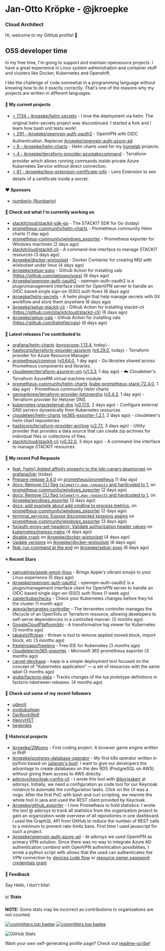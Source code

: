 # Jan-Otto Kröpke - @jkroepke
### Cloud Architect 

Hi, welcome to my GitHub profile! 👋

## OSS developer time
In my free time, I'm going to support and maintain opensource projects. I have a great experience in Linux system administration and container stuff and clusters like Docker, Kubernetes and Openshift.

I like the challenge of code somewhat in a programming language without knowing how to do it exactly correctly. That's one of the reasons why my projects are written in different languages.

#### 🌱 My current projects
- [⭐️ 1734 - jkroepke/helm-secrets](https://github.com/jkroepke/helm-secrets) - I love the deployment via helm. The original helm-secrets project was discontinued. I started a fork and I learn how bash unit tests work!
- [⭐️ 291 - jkroepke/openvpn-auth-oauth2](https://github.com/jkroepke/openvpn-auth-oauth2) - OpenVPN with OIDC Authentication. Replaces  [jkroepke/openvpn-auth-azure-ad](https://github.com/jkroepke/openvpn-auth-azure-ad) 
- [⭐️ 9 - jkroepke/helm-charts](https://github.com/jkroepke/helm-charts) - Helm charts used for my [homelab](https://github.com/jkroepke/homelab) projects.
- [⭐️ 4 - jkroepke/terraform-provider-azureakscommand](https://github.com/jkroepke/terraform-provider-azureakscommand) - Terraform provider which allows running commands inside private Azure Kubernetes Service without direct connection.
- [⭐️ 61 - jkroepke/lens-extension-certificate-info](https://github.com/jkroepke/lens-extension-certificate-info) - Lens Extension to see details of a certificate inside a secret.

#### ❤️ Sponsors

- [numberly (Numberly)](https://github.com/numberly)


#### 👷 Check out what I'm currently working on

- [stackitcloud/stackit-sdk-go](https://github.com/stackitcloud/stackit-sdk-go) - The STACKIT SDK for Go (today)
- [prometheus-community/helm-charts](https://github.com/prometheus-community/helm-charts) - Prometheus community Helm charts (1 day ago)
- [prometheus-community/windows_exporter](https://github.com/prometheus-community/windows_exporter) - Prometheus exporter for Windows machines (2 days ago)
- [stackitcloud/stackit-cli](https://github.com/stackitcloud/stackit-cli) - A command-line interface to manage STACKIT resources (3 days ago)
- [jkroepke/docker-wixtoolset](https://github.com/jkroepke/docker-wixtoolset) - Docker Container for creating MSI with wixtoolset under linux (4 days ago)
- [jkroepke/setup-sops](https://github.com/jkroepke/setup-sops) - Github Action for installing vals (https://github.com/getsops/sops) (6 days ago)
- [jkroepke/openvpn-auth-oauth2](https://github.com/jkroepke/openvpn-auth-oauth2) - openvpn-auth-oauth2 is a plugin/management interface client for OpenVPN server to handle an OIDC based single sign-on (SSO) auth flows (6 days ago)
- [jkroepke/helm-secrets](https://github.com/jkroepke/helm-secrets) - A helm plugin that help manage secrets with Git workflow and store them anywhere (6 days ago)
- [jkroepke/setup-stackit-cli](https://github.com/jkroepke/setup-stackit-cli) - Github Action for installing stackit-cli (https://github.com/stackitcloud/stackit-cli) (6 days ago)
- [jkroepke/setup-vals](https://github.com/jkroepke/setup-vals) - Github Action for installing vals (https://github.com/helmfile/vals) (6 days ago)

#### 🔭 Latest releases I've contributed to

- [grafana/helm-charts](https://github.com/grafana/helm-charts) ([pyroscope-1.13.4](https://github.com/grafana/helm-charts/releases/tag/pyroscope-1.13.4), today) - 
- [hashicorp/terraform-provider-azurerm](https://github.com/hashicorp/terraform-provider-azurerm) ([v4.29.0](https://github.com/hashicorp/terraform-provider-azurerm/releases/tag/v4.29.0), today) - Terraform provider for Azure Resource Manager
- [prometheus/common](https://github.com/prometheus/common) ([v0.64.0](https://github.com/prometheus/common/releases/tag/v0.64.0), 1 day ago) - Go libraries shared across Prometheus components and libraries.
- [cloudeteer/terraform-azurerm-vm](https://github.com/cloudeteer/terraform-azurerm-vm) ([v1.3.3](https://github.com/cloudeteer/terraform-azurerm-vm/releases/tag/v1.3.3), 1 day ago) - ☁️ Cloudeteer's Terraform AzureRM virtual machine module
- [prometheus-community/helm-charts](https://github.com/prometheus-community/helm-charts) ([kube-prometheus-stack-72.4.0](https://github.com/prometheus-community/helm-charts/releases/tag/kube-prometheus-stack-72.4.0), 1 day ago) - Prometheus community Helm charts
- [germanbrew/terraform-provider-hetznerdns](https://github.com/germanbrew/terraform-provider-hetznerdns) ([v3.4.3](https://github.com/germanbrew/terraform-provider-hetznerdns/releases/tag/v3.4.3), 1 day ago) - Terraform provider for Hetzner DNS
- [kubernetes-sigs/external-dns](https://github.com/kubernetes-sigs/external-dns) ([v0.17.0](https://github.com/kubernetes-sigs/external-dns/releases/tag/v0.17.0), 2 days ago) - Configure external DNS servers dynamically from Kubernetes resources
- [cloudeteer/helm-charts](https://github.com/cloudeteer/helm-charts) ([m365-exporter-1.2.1](https://github.com/cloudeteer/helm-charts/releases/tag/m365-exporter-1.2.1), 2 days ago) - cloudeteer's helm chart repositories
- [hashicorp/terraform-provider-archive](https://github.com/hashicorp/terraform-provider-archive) ([v2.7.1](https://github.com/hashicorp/terraform-provider-archive/releases/tag/v2.7.1), 3 days ago) - Utility provider that provides a data source that can create zip archives for individual files or collections of files.
- [stackitcloud/stackit-cli](https://github.com/stackitcloud/stackit-cli) ([v0.32.0](https://github.com/stackitcloud/stackit-cli/releases/tag/v0.32.0), 3 days ago) - A command-line interface to manage STACKIT resources

#### 🔨 My recent Pull Requests

- [feat: [helm] Added affinity property to the loki-canary deamonset](https://github.com/grafana/loki/pull/17720) on [grafana/loki](https://github.com/grafana/loki) (today)
- [Prepare release 3.4.0](https://github.com/prometheus/prometheus/pull/16600) on [prometheus/prometheus](https://github.com/prometheus/prometheus) (1 day ago)
- [docs: Remove CLI flag `telemetry.max-requests` and hardcoded to 1.](https://github.com/prometheus-community/windows_exporter/pull/2030) on [prometheus-community/windows_exporter](https://github.com/prometheus-community/windows_exporter) (2 days ago)
- [docs: Remove CLI flag `telemetry.max-requests` and hardcoded to 1.](https://github.com/jkroepke/windows_exporter/pull/4) on [jkroepke/windows_exporter](https://github.com/jkroepke/windows_exporter) (2 days ago)
- [docs: add example about add cmdline to process metrics.](https://github.com/prometheus-community/windows_exporter/pull/2029) on [prometheus-community/windows_exporter](https://github.com/prometheus-community/windows_exporter) (2 days ago)
- [terminal_services: Expose disconnected sessions agains](https://github.com/prometheus-community/windows_exporter/pull/2026) on [prometheus-community/windows_exporter](https://github.com/prometheus-community/windows_exporter) (3 days ago)
- [fix(auth-proxy-set-headers): Validate authorization header values](https://github.com/kubernetes/ingress-nginx/pull/13371) on [kubernetes/ingress-nginx](https://github.com/kubernetes/ingress-nginx) (4 days ago)
- [disable crash](https://github.com/jkroepke/docker-wixtoolset/pull/8) on [jkroepke/docker-wixtoolset](https://github.com/jkroepke/docker-wixtoolset) (4 days ago)
- [Update versions](https://github.com/jkroepke/docker-wixtoolset/pull/7) on [jkroepke/docker-wixtoolset](https://github.com/jkroepke/docker-wixtoolset) (6 days ago)
- [feat: run command at the end](https://github.com/jkroepke/setup-sops/pull/24) on [jkroepke/setup-sops](https://github.com/jkroepke/setup-sops) (6 days ago)

#### ⭐ Recent Stars

- [samuelngs/apple-emoji-linux](https://github.com/samuelngs/apple-emoji-linux) - Brings Apple's vibrant emojis to your Linux experience (5 days ago)
- [jkroepke/openvpn-auth-oauth2](https://github.com/jkroepke/openvpn-auth-oauth2) - openvpn-auth-oauth2 is a plugin/management interface client for OpenVPN server to handle an OIDC based single sign-on (SSO) auth flows (1 week ago)
- [zapier/kubechecks](https://github.com/zapier/kubechecks) - Check your Kubernetes changes before they hit the cluster (1 month ago)
- [appvia/terranetes-controller](https://github.com/appvia/terranetes-controller) - The terranetes controller manages the lifecycle of an OpenTofu or Terraform resource, allowing developers to self-serve dependencies in a controlled manner. (2 months ago)
- [GoogleCloudPlatform/khi](https://github.com/GoogleCloudPlatform/khi) - A transformative log viewer for Kubernetes (3 months ago)
- [takaishi/tfclean](https://github.com/takaishi/tfclean) - tfclean is tool to remove applied moved block, import block, etc (3 months ago)
- [freelensapp/freelens](https://github.com/freelensapp/freelens) - Free IDE for Kubernetes (3 months ago)
- [cloudeteer/m365-exporter](https://github.com/cloudeteer/m365-exporter) - Microsoft 365 prometheus exporter (3 months ago)
- [carvel-dev/kapp](https://github.com/carvel-dev/kapp) - kapp is a simple deployment tool focused on the concept of "Kubernetes application" — a set of resources with the same label (3 months ago)
- [wube/factorio-data](https://github.com/wube/factorio-data) - Tracks changes of the lua prototype definitions in factorio inbetween releases. (4 months ago)

#### 👯 Check out some of my recent followers

- [udevril](https://github.com/udevril)
- [ovidiubuligan](https://github.com/ovidiubuligan)
- [DerRockWolf](https://github.com/DerRockWolf)
- [HenryHST](https://github.com/HenryHST)
- [hegerdes](https://github.com/hegerdes)

#### 📜 Historical projects
- [jkroepke/2Moons](https://github.com/jkroepke/2Moons) - First coding project. A browser game engine written in PHP
- [jkroepke/postgres-database-operator](https://github.com/jkroepke/postgres-database-operator) - My first k8s operator written in python based on [zalando's kopf](https://github.com/zalando-incubator/kopf). I want to give our developers the advantage to create databases on the dev RDS (PostgreSQL on AWS) without giving them access to AWS directly.
- [adorsys/keycloak-config-cli](https://github.com/adorsys/keycloak-config-cli) - I wrote this tool with [@borisskert](https://github.com/borisskert) at adorsys. Initially, we need a configuration as code tool for our Keycloak instance to automate the configuration tasks. Click on the UI was a nogo. After the first PoC with bash and curl scripting, we rewrote the whole tool in java and used the REST client provided by Keycloak.
- [jkroepke/github_exporter](https://github.com/jkroepke/github_exporter) - I love Prometheus to hold statistics. I wrote the tool @ adorsys to track all statistics from the organization project to gain an organization-wide overview of all repositories in one dashboard. I used the GraphQL API from GitHub to reduce the number of REST calls to a minimum to prevent rate-limits bans. First time I used javascript for such a project.
- [jkroepke/openvpn-auth-azure-ad](https://github.com/jkroepke/openvpn-auth-azure-ad) - At adorsys we used OpenVPN as primary VPN solution. Since there was no way to integrate Azure AD authentication combind with OpenVPN authentication possiblities, I wrote a python script with allows that the used can authenticates the VPN connection by [devices code flow](https://docs.microsoft.com/en-us/azure/active-directory/develop/v2-oauth2-device-code) or [resource owner password credentials grant](https://docs.microsoft.com/en-us/azure/active-directory/develop/v2-oauth-ropc)

#### 💬 Feedback

Say Hello, I don't bite!

#### 📈 Stats

**NOTE:** Some stats may be incorrect as contributions to organizations
are not counted.

[![committers.top badge](https://user-badge.committers.top/germany/jkroepke.svg)](https://user-badge.committers.top/germany/jkroepke)
[![committers.top badge](https://user-badge.committers.top/germany_public/jkroepke.svg)](https://user-badge.committers.top/germany_public/jkroepke)

![GitHub Stats](https://github-readme-stats.vercel.app/api?username=jkroepke&count_private=false&theme=tokyonight&show_icons=true)

Want your own self-generating profile page? Check out [readme-scribe](https://github.com/muesli/readme-scribe)!
